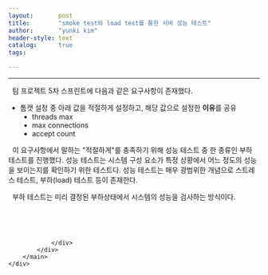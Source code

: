 ```yaml
---
layout:       post
title:        "smoke test와 load test를 통한 서버 성능 테스트"
author:       "yunki kim"
header-style: text
catalog:      true
tags: 

---
```


<head></head>
<body id="tt-body-page" class="">
<div id="wrap" class="wrap-right">
    <div id="container">
        <main class="main ">
            <div class="area-main">
                <div class="area-view">
                    <div class="article-header"></div>
                    <hr>
                    <div class="article-view">
                        <div class="contents_style">
                            <p data-ke-size="size16">&nbsp; 팀 프로젝트 5차 스프린트에 다음과 같은 요구사항이 존재했다.</p>
<ul style="list-style-type: disc;" data-ke-list-type="disc">
<li>톰캣 설정 중 아래 값을 적절하게 설정하고, 해당 값으로 설정한<span>&nbsp;</span><b>이유</b>를 공유
<ul style="list-style-type: disc;" data-ke-list-type="disc">
<li>threads max</li>
<li>max connections</li>
<li>accept count</li>
</ul>
</li>
</ul>
<p data-ke-size="size16">&nbsp; 이 요구사항에서 말하는 "적절하게"를 충족하기 위해 성능 테스트 중 한 종류인 부하 테스트를 진행했다. 성능 테스트는 시스템 구성 요소가 특정 상황에서 어느 정도의 성능을 보이는지를 확인하기 위한 테스트다. 성능 테스트는 매우 광범위한 개념으로 스트레스 테스트, 부하(load) 테스트 등이 존재한다.&nbsp;</p>
<p data-ke-size="size16">&nbsp; 부하 테스트는 미리 결정된 부하상태에서 시스템의 성능을 검사하는 방식이다.&nbsp;</p>
<p data-ke-size="size16">&nbsp;</p>
                        </div>
                        <br>
                        <div class="tags"></div>
                    </div>
                    
                </div>
            </div>
        </main>
    </div>
</div>


</body>